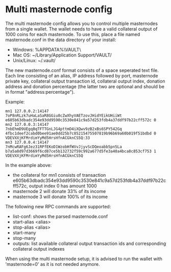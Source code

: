 Multi masternode config
=======================

The multi masternode config allows you to control multiple masternodes from a single wallet. The wallet needs to have a valid collateral output of 1000 coins for each masternode. To use this, place a file named masternode.conf in the data directory of your install:
 * Windows: %APPDATA%\VAULT\
 * Mac OS: ~/Library/Application Support/VAULT/
 * Unix/Linux: ~/.vault/

The new masternode.conf format consists of a space seperated text file. Each line consisting of an alias, IP address followed by port, masternode private key, collateral output transaction id, collateral output index, donation address and donation percentage (the latter two are optional and should be in format "address:percentage").

Example:
```
mn1 127.0.0.2:14147 7oP8nRLzk7uHaLaSaR8GGiu8cZwXhyVAETzovJHidYEikUHiiWt e605b63dbadc354e93dd9590c3530e841c9a57d253fdb4a37ddf97b22cff572c 0
mn2 127.0.0.3:14147 7nbEhmD9UEgq8qTFTTGnLJG4pttmD4iXQwv9zB2xBs6SPY542Gq 4fbc1deef2cabd0bee91ae0dd25b7c85215475507819b96b69a60b019f51bdbd 0 VDEVXXjKFMrdimYyMd5HrsHfnACGknCS5Q:33
mn3 127.0.0.4:14147 7nMcwRAFg6Jez31RPfEKoD1WzobHfWVvJjyvScDQeoabb5pn5La b7a5a8d97d3669f6cd87ce5b132732f59c992a677d5fe3a40a4bca8c853cf753 1 VDEVXXjKFMrdimYyMd5HrsHfnACGknCS5Q
```

In the example above:
* the collateral for mn1 consists of transaction e605b63dbadc354e93dd9590c3530e841c9a57d253fdb4a37ddf97b22cff572c, output index 0 has amount 1000
* masternode 2 will donate 33% of its income
* masternode 3 will donate 100% of its income


The following new RPC commands are supported:
* list-conf: shows the parsed masternode.conf
* start-alias \<alias\>
* stop-alias \<alias\>
* start-many
* stop-many
* outputs: list available collateral output transaction ids and corresponding collateral output indexes

When using the multi masternode setup, it is advised to run the wallet with 'masternode=0' as it is not needed anymore.
